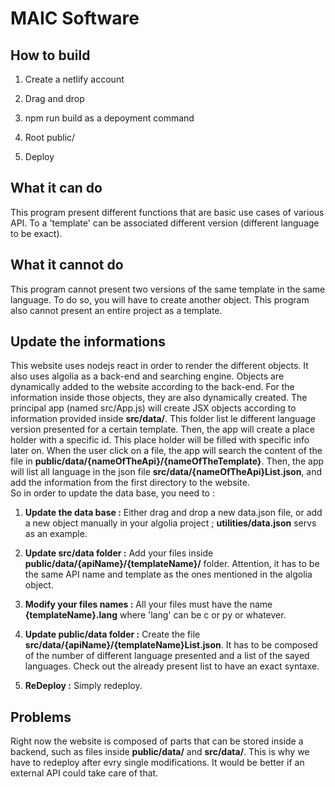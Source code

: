 # MAIC Software

## How to build

1. Create a netlify account

2. Drag and drop

3. npm run build as a depoyment command

4. Root public/

5. Deploy

## What it can do

This program present different functions that are basic use cases of various API. To a 'template' can be associated different version (different language to be exact).

## What it cannot do

This program cannot present two versions of the same template in the same language. To do so, you will have to create another object. This program also cannot present an entire project as a template.

## Update the informations

This website uses nodejs react in order to render the different objects. It also uses algolia as a back-end and searching engine. Objects are dynamically added to the website according to the back-end. For the information inside those objects, they are also dynamically created. The principal app (named src/App.js) will create JSX objects according to information provided inside **src/data/**. This folder list le different language version presented for a certain template. Then, the app will create a place holder with a specific id. This place holder will be filled with specific info later on. When the user click on a file, the app will search the content of the file in **public/data/{nameOfTheApi}/{nameOfTheTemplate}**. Then, the app will list all language in the json file **src/data/{nameOfTheApi}List.json**, and add the information from the first directory to the website.
</br>
So in order to update the data base, you need to :

1. **Update the data base :** Either drag and drop a new data.json file, or add a new object manually in your algolia project ; **utilities/data.json** servs as an example.

2. **Update src/data folder :** Add your files inside **public/data/{apiName}/{templateName}/** folder. Attention, it has to be the same API name and template as the ones mentioned in the algolia object.

3. **Modify your files names :** All your files must have the name **{templateName}.lang** where 'lang' can be c or py or whatever.

4. **Update public/data folder :** Create the file **src/data/{apiName}/{templateName}List.json**. It has to be composed of the number of different language presented and a list of the sayed languages. Check out the already present list to have an exact syntaxe.

5. **ReDeploy :** Simply redeploy.

## Problems

Right now the website is composed of parts that can be stored inside a backend, such as files inside **public/data/** and **src/data/**. This is why we have to redeploy after evry single modifications. It would be better if an external API could take care of that.
